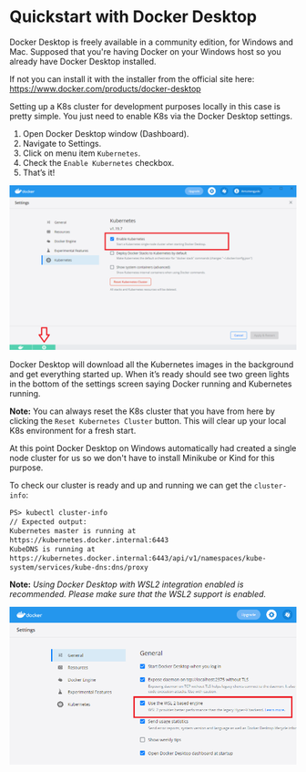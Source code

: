 # Quickstart with Docker Desktop

Docker Desktop is freely available in a community edition, for Windows and Mac.
Supposed that you're having Docker on your Windows host so you already have Docker Desktop installed.

If not you can install it with the installer from the official site here: https://www.docker.com/products/docker-desktop 

Setting up a K8s cluster for development purposes locally in this case is pretty simple.
You just need to enable K8s via the Docker Desktop settings.

1. Open Docker Desktop window (Dashboard).
2. Navigate to Settings.
3. Click on menu item `Kubernetes`.
4. Check the `Enable Kubernetes` checkbox.
5. That’s it! 

![Screenshot](images/k8s_enabled.png)

Docker Desktop will download all the Kubernetes images in the background and get everything started up. When it’s ready should see two green lights in the bottom of the settings screen saying Docker running and Kubernetes running.

**Note:** You can always reset the K8s cluster that you have from here by clicking the `Reset Kubernetes Cluster` button. This will clear up your local K8s environment for a fresh start.

At this point Docker Desktop on Windows automatically had created a single node cluster for us so we don't have to install Minikube or Kind for this purpose.

To check our cluster is ready and up and running we can get the `cluster-info`:
```
PS> kubectl cluster-info
// Expected output:
Kubernetes master is running at https://kubernetes.docker.internal:6443
KubeDNS is running at https://kubernetes.docker.internal:6443/api/v1/namespaces/kube-system/services/kube-dns:dns/proxy

```

**Note:** *Using Docker Desktop with WSL2 integration enabled is recommended. Please make sure that the WSL2 support is enabled.*

![Screenshot](images/wsl2_enabled.png)